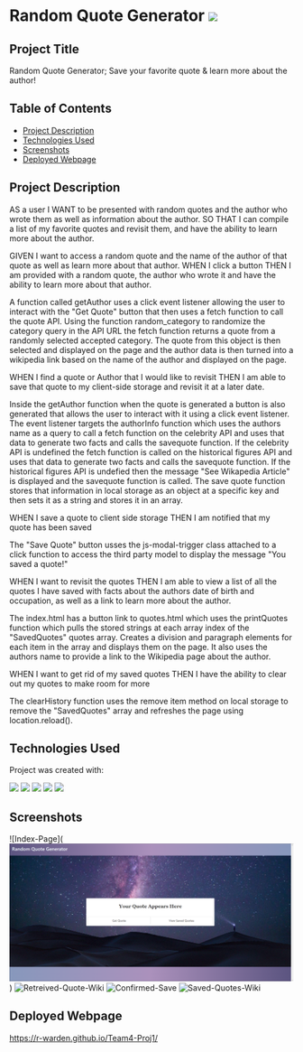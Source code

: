# Random Quote Generator ![](https://img.shields.io/badge/contributers-5-blue?logo=github)

## Project Title

Random Quote Generator; Save your favorite quote & learn more about the author!

## Table of Contents

- [Project Description](#project-description)
- [Technologies Used](#technologies-used)
- [Screenshots](#screenshots)
- [Deployed Webpage](#deployed-webpage)

## Project Description

AS a user
I WANT to be presented with random quotes and the author who wrote them as well as information about the author.
SO THAT I can compile a list of my favorite quotes and revisit them, and have the ability to learn more about the author.

GIVEN I want to access a random quote and the name of the author of that quote as well as learn more about that author.
WHEN I click a button
THEN I am provided with a random quote, the author who wrote it and have the ability to learn more about that author.

A function called getAuthor uses a click event listener allowing the user to interact with the "Get Quote" button that then uses a fetch function to call the quote API. Using the function random_category to randomize the category query in the API URL the fetch function returns a quote from a randomly selected accepted category. The quote from this object is then selected and displayed on the page and the author data is then turned into a wikipedia link based on the name of the author and displayed on the page.

WHEN I find a quote or Author that I would like to revisit
THEN I am able to save that quote to my client-side storage and revisit it at a later date.

Inside the getAuthor function when the quote is generated a button is also generated that allows the user to interact with it using a click event listener. The event listener targets the authorInfo function which uses the authors name as a query to call a fetch function on the celebrity API and uses that data to generate two facts and calls the savequote function. If the celebrity API is undefined the fetch function is called on the historical figures API and uses that data to generate two facts and calls the savequote function. If the historical figures API is undefied then the message "See Wikapedia Article" is displayed and the savequote function is called. The save quote function stores that information in local storage as an object at a specific key and then sets it as a string and stores it in an array.

WHEN I save a quote to client side storage
THEN I am notified that my quote has been saved

The "Save Quote" button usses the js-modal-trigger class attached to a click function to access the third party model to display the message "You saved a quote!"

WHEN I want to revisit the quotes
THEN I am able to view a list of all the quotes I have saved with facts about the authors date of birth and occupation, as well as a link to learn more about the author.

The index.html has a button link to quotes.html which uses the printQuotes function which pulls the stored strings at each array index of the "SavedQuotes" quotes array. Creates a division and paragraph elements for each item in the array and displays them on the page. It also uses the authors name to provide a link to the Wikipedia page about the author.

WHEN I want to get rid of my saved quotes
THEN I have the ability to clear out my quotes to make room for more

The clearHistory function uses the remove item method on local storage to remove the "SavedQuotes" array and refreshes the page using location.reload().

## Technologies Used

Project was created with:

![](https://img.shields.io/badge/J--query%20v3.5.1-0769AD?logo=jquery) ![](https://img.shields.io/badge/Bulma%20v0.9.4-white?logo=Bulma) ![](https://img.shields.io/badge/API%20Ninjas%20/v1/quotes%20&%20/v1/historicalfigures%20&%20/v1/celebrity-black) ![](https://img.shields.io/badge/Model%20JS-yellow) ![](https://img.shields.io/badge/Wikipedia%20Preview%20API-000000?logo=Wikipedia)

## Screenshots

![Index-Page](!["Index Page"](image.png))
![Retreived-Quote-Wiki]()
![Confirmed-Save]()
![Saved-Quotes-Wiki]()

## Deployed Webpage

https://r-warden.github.io/Team4-Proj1/
